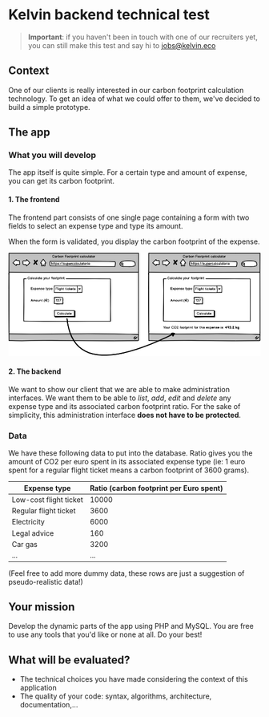 # Kelvin backend technical test

> **Important**: if you haven't been in touch with one of our recruiters yet, you can still make this test and say hi to jobs@kelvin.eco

## Context

One of our clients is really interested in our carbon footprint calculation technology. To get an idea of what we could offer to them, we've decided to build a simple prototype.

## The app

### What you will develop

The app itself is quite simple. For a certain type and amount of expense, you can get its carbon footprint.

#### 1. The frontend

The frontend part consists of one single page containing a form with two fields to select an expense type and type its amount.

When the form is validated, you display the carbon footprint of the expense.

![Wireframe #1](wireframe-1.png)

#### 2. The backend

We want to show our client that we are able to make administration interfaces. We want them to be able to _list_, _add_, _edit_ and _delete_ any expense type and its associated carbon footprint ratio.
For the sake of simplicity, this administration interface **does not have to be protected**.

### Data

We have these following data to put into the database. Ratio gives you the amount of CO2 per euro spent in its associated expense type (ie: 1 euro spent for a regular flight ticket means a carbon footprint of 3600 grams).

Expense type | Ratio (carbon footprint per Euro spent)
------------ | -------------
Low-cost flight ticket | 10000
Regular flight ticket | 3600
Electricity | 6000
Legal advice | 160
Car gas|3200
...|...

(Feel free to add more dummy data, these rows are just a suggestion of pseudo-realistic data!)

## Your mission

Develop the dynamic parts of the app using PHP and MySQL. You are free to use any tools that you'd like or none at all. Do your best!

## What will be evaluated?

* The technical choices you have made considering the context of this application
* The quality of your code: syntax, algorithms, architecture, documentation,...